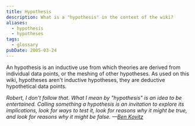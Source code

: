 ```yaml
---
title: Hypothesis
description: What is a "hypothesis" in the context of the wiki?
aliases:
  - hypothesis
  - hypotheses
tags:
  - glossary
pubDate: 2005-03-24
---
```


An hypothesis is an inductive use from which theories are derived from individual data points, or the meshing of other hypotheses. As used on this wiki, hypotheses aren't inductive hypotheses, they are deductive hypothetical data points.

_Robert, I don't follow that. What I mean by "hypothesis" is an idea to be entertained. Calling something a hypothesis is an invitation to explore its implications, look for ways to test it, look for reasons why it might be true, and look for reasons why it might be false. —[Ben Kovitz](https://web.archive.org/web/20070123104346/http://greenlightwiki.com/lenore-exegesis/Ben_Kovitz)_
